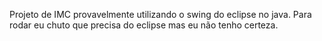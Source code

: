   Projeto de IMC provavelmente utilizando o swing do eclipse no java. Para rodar eu chuto que precisa do eclipse mas eu não tenho certeza.
